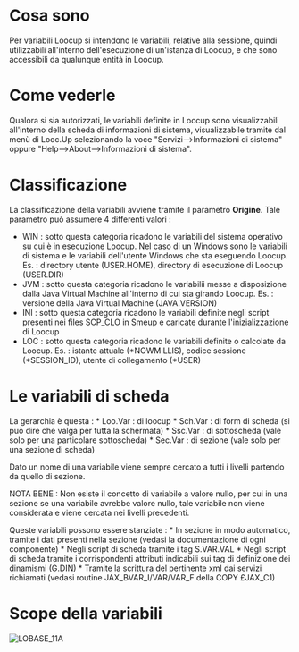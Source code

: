# Cosa sono
Per variabili Loocup si intendono le variabili, relative alla sessione, quindi utilizzabili all'interno dell'esecuzione di un'istanza di Loocup, e che sono accessibili da qualunque entità in Loocup.
# Come vederle
Qualora si sia autorizzati, le variabili definite in Loocup sono visualizzabili all'interno della scheda di informazioni di sistema, visualizzabile tramite dal menù di Looc.Up selezionando la voce "Servizi-->Informazioni di sistema" oppure "Help-->About-->Informazioni di sistema".
# Classificazione
La classificazione della variabili avviene tramite il parametro **Origine**.
Tale parametro può assumere 4 differenti valori : 

- WIN :  sotto questa categoria ricadono le variabili del sistema operativo su cui è in esecuzione Loocup. Nel caso di un Windows sono le variabili di sistema e le variabili dell'utente Windows che sta eseguendo Loocup. Es. :  directory utente (USER.HOME), directory di esecuzione di Loocup (USER.DIR)
- JVM :  sotto questa categoria ricadono le variabilii messe a disposizione dalla Java Virtual Machine all'interno di cui sta girando Loocup. Es. :  versione della Java Virtual Machine (JAVA.VERSION)
- INI :  sotto questa categoria ricadono le variabili definite negli script presenti nei files SCP_CLO in Smeup e caricate durante l'inizializzazione di Loocup
- LOC :  sotto questa categoria ricadono le variabili definite o calcolate da Loocup. Es. :  istante attuale (\*NOWMILLIS), codice sessione (\*SESSION_ID), utente di collegamento (\*USER)


# Le variabili di scheda
La gerarchia è questa : 
\* Loo.Var :  di loocup
\* Sch.Var :  di form di scheda (si può dire che valga per tutta la schermata)
\* Ssc.Var :  di sottoscheda (vale solo per una particolare sottoscheda)
\* Sec.Var :  di sezione (vale solo per una sezione di scheda)

Dato un nome di una variabile viene sempre cercato a tutti i livelli partendo da quello di sezione.

NOTA BENE :  Non esiste il concetto di variabile a valore nullo, per cui in una sezione se una variabile avrebbe valore nullo, tale variabile non viene considerata e viene cercata nei livelli precedenti.

Queste variabili possono essere stanziate : 
\* In sezione in modo automatico, tramite i dati presenti nella sezione (vedasi la documentazione di ogni componente)
\* Negli script di scheda tramite i tag S.VAR.VAL
\* Negli script di scheda tramite i corrispondenti attributi indicabili sui tag di definizione dei dinamismi (G.DIN)
\* Tramite la scrittura del pertinente xml dai servizi richiamati (vedasi routine JAX_BVAR_I/VAR/VAR_F della COPY £JAX_C1)

# Scope della variabili

![LOBASE_11A](http://localhost:3000/immagini/LOBASE_11A/LOBASE_11A.png)